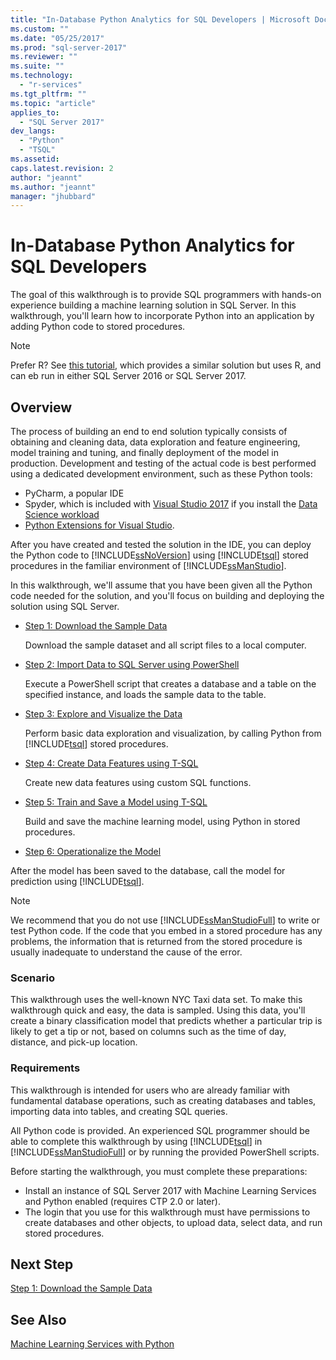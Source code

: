 ```yaml
---
title: "In-Database Python Analytics for SQL Developers | Microsoft Docs"
ms.custom: ""
ms.date: "05/25/2017"
ms.prod: "sql-server-2017"
ms.reviewer: ""
ms.suite: ""
ms.technology: 
  - "r-services"
ms.tgt_pltfrm: ""
ms.topic: "article"
applies_to: 
  - "SQL Server 2017"
dev_langs: 
  - "Python"
  - "TSQL"
ms.assetid: 
caps.latest.revision: 2
author: "jeannt"
ms.author: "jeannt"
manager: "jhubbard"
---
```

# In-Database Python Analytics for SQL Developers

The goal of this walkthrough is to provide SQL programmers with hands-on experience building a machine learning solution in SQL Server. In this walkthrough, you'll learn how to incorporate Python into an application by adding Python code to stored procedures.

> [!NOTE]
> Prefer R? See [this tutorial](sqldev-in-database-r-for-sql-developers.md), which provides a similar solution but uses R, and can eb run in either SQL Server 2016 or SQL Server 2017.

## Overview

The process of building an end to end solution typically consists of obtaining and cleaning data, data exploration and feature engineering, model training and tuning, and finally deployment of the model in production. Development and testing of the actual code is best performed using a dedicated development environment, such as these Python tools:

+ PyCharm, a popular IDE
+ Spyder, which is included with [Visual Studio 2017](https://blogs.msdn.microsoft.com/visualstudio/2017/05/12/a-lap-around-python-in-visual-studio-2017/) if you install the [Data Science workload](https://blogs.msdn.microsoft.com/visualstudio/2016/11/18/data-science-workloads-in-visual-studio-2017-rc/)
+ [Python Extensions for Visual Studio](https://docs.microsoft.com/visualstudio/python/python-in-visual-studio).

After you have created and tested the solution in the IDE, you can deploy the Python code to [!INCLUDE[ssNoVersion](../../includes/ssnoversion-md.md)] using [!INCLUDE[tsql](../../includes/tsql-md.md)] stored procedures in the familiar environment of [!INCLUDE[ssManStudio](../../includes/ssmanstudio-md.md)].

In this walkthrough, we'll assume that you have been given all the Python code needed for the solution, and you'll focus on building and deploying the solution using SQL Server.

- [Step 1: Download the Sample Data](sqldev-py1-download-the-sample-data.md)

  Download the sample dataset and all script files to a local computer.

- [Step 2: Import Data to SQL Server using PowerShell](sqldev-py2-import-data-to-sql-server-using-powershell.md)

  Execute a PowerShell script that creates a database and a table on the specified instance, and loads the sample data to the table.

- [Step 3: Explore and Visualize the Data](sqldev-py3-explore-and-visualize-the-data.md)

  Perform basic data exploration and visualization, by calling Python from [!INCLUDE[tsql](../../includes/tsql-md.md)] stored procedures.

- [Step 4: Create Data Features using T-SQL](sqldev-py5-train-and-save-a-model-using-t-sql.md)

  Create new data features using custom SQL functions.
  
- [Step 5: Train and Save a Model using T-SQL](sqldev-py5-train-and-save-a-model-using-t-sql.md)

   Build and save the machine learning model, using Python in stored procedures.
  
-  [Step 6: Operationalize the Model](sqldev-py6-operationalize-the-model.md)

  After the model has been saved to the database, call the model for prediction using [!INCLUDE[tsql](../../includes/tsql-md.md)].

> [!NOTE]
> We recommend that you do not use [!INCLUDE[ssManStudioFull](../../includes/ssmanstudiofull-md.md)] to write or test Python code. If the code that you embed in a stored procedure has any problems, the information that is returned from the stored procedure is usually inadequate to understand the cause of the error.


### Scenario

This walkthrough uses the well-known NYC Taxi data set. To make this walkthrough quick and easy, the data is sampled. Using this data, you'll create a binary classification model that predicts whether a particular trip is likely to get a tip or not, based on columns such as the time of day, distance, and pick-up location.

### Requirements

This walkthrough is intended for users who are already familiar with fundamental database operations, such as creating databases and tables, importing data into tables, and creating SQL queries.

All Python code is provided. An experienced SQL programmer should be able to complete this walkthrough by using [!INCLUDE[tsql](../../includes/tsql-md.md)] in [!INCLUDE[ssManStudioFull](../../includes/ssmanstudiofull-md.md)] or by running the provided PowerShell scripts.

Before starting the walkthrough, you must complete these preparations:

- Install an instance of SQL Server 2017 with Machine Learning Services and Python enabled (requires CTP 2.0 or later).
- The login that you use for this walkthrough must have permissions to create databases and other objects, to upload data, select data, and run stored procedures.

## Next Step

  [Step 1: Download the Sample Data](sqldev-py1-download-the-sample-data.md)

## See Also

[Machine Learning Services with Python](../python/sql-server-python-services.md)


